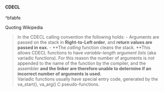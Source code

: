 #### CDECL

^bfabfe

Quoting Wikipedia
>In the CDECL calling convention the following holds:
\- Arguments are passed on the stack in **Right-to-Left order**, and **return values are passed in eax.**
\- **The _calling_ function cleans the stack. **This allows CDECL functions to have _variable-length argument lists_ (aka variadic functions). For this reason the number of arguments is not appended to the name of the function by the compiler, and the assembler **and the linker are therefore unable to determine if an incorrect number of arguments is used.**
\
Variadic functions usually have special entry code, generated by the va\_start(), va\_arg() C pseudo-functions.